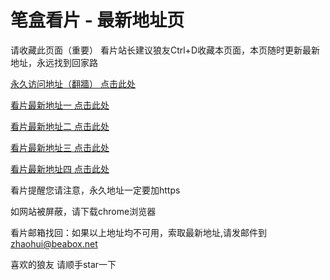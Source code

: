 # 笔盒看片 - 最新地址页

请收藏此页面（重要）
看片站长建议狼友Ctrl+D收藏本页面，本页随时更新最新地址，永远找到回家路

[永久访问地址（翻牆） 点击此处](https://beabox.net/)

[看片最新地址一 点击此处](https://bht7q7h5h3m0.shop)

[看片最新地址二 点击此处](https://bhx0f1q9g9y1.shop)

[看片最新地址三 点击此处](https://bht1z3m1s7k6.shop)

[看片最新地址四 点击此处](https://bhs7v5r5l9c0.shop)

看片提醒您请注意，永久地址一定要加https

如网站被屏蔽，请下载chrome浏览器

看片邮箱找回：如果以上地址均不可用，索取最新地址,请发邮件到 zhaohui@beabox.net

喜欢的狼友 请顺手star一下
